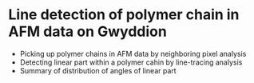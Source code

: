 # Line detection of polymer chain in AFM data on Gwyddion
 - Picking up polymer chains in AFM data by neighboring pixel analysis
 - Detecting linear part within a polymer cahin by line-tracing analysis
 - Summary of distribution of angles of linear part